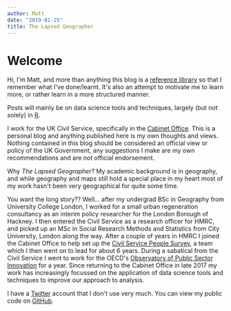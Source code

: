 ```yaml
---
author: Matt
date: "2019-01-25"
title: The Lapsed Geographer
---
```


# Welcome

Hi, I'm Matt, and more than anything this blog is a [reference library](https://www.rostrum.blog/2020/02/27/get-blogging/) so that I remember what I've done/learnt. It's also an attempt to motivate me to learn more, or rather learn in a more structured manner.

Posts will mainly be on data science tools and techniques, largely (but not solely) in [R](https://www.r-project.org).

I work for the UK Civil Service, specifically in the [Cabinet Office](https://www.gov.uk/cabinet-office). This is a personal blog and anything published here is my own thoughts and views. Nothing contained in this blog should be considered an official view or policy of the UK Government, any suggestions I make are my own recommendations and are not official endorsement.

Why *The Lapsed Geographer*? My academic background is in geography, and while geography and maps still hold a special place in my heart most of my work hasn't been very geographical for quite some time.

You want the long story?? Well... after my undergrad BSc in Geography from University College London, I worked for a small urban regeneration consultancy as an interim policy researcher for the London Borough of Hackney. I then entered the Civil Service as a research officer for HMRC, and picked up an MSc in Social Research Methods and Statistics from City University, London along the way. After a couple of years in HMRC I joined the Cabinet Office to help set up the [Civil Service People Survey](https://www.gov.uk/government/collections/civil-service-people-survey-hub), a team which I then went on to lead for about 6 years. During a sabatical from the Civil Service I went to work for the OECD's [Observatory of Public Sector Innovation](https://oe.cd/opsi) for a year. Since returning to the Cabinet Office in late 2017 my work has increasingly focussed on the application of data science tools and techniques to improve our approach to analysis.

I have a [Twitter](https://twitter.com/mattkerlogue) account that I don't use very much. You can view my public code on [GitHub](https://github.com/mattkerlogue).